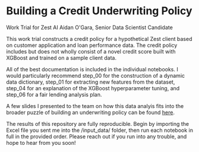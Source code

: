 # Building a Credit Underwriting Policy
Work Trial for Zest AI 
Aidan O'Gara, Senior Data Scientist Candidate

This work trial constructs a credit policy for a hypothetical Zest client based on customer application and loan performance data. The credit policy includes but does not wholly consist of a novel credit score built with XGBoost and trained on a sample client data. 

All of the best documentation is included in the individual notebooks. I would particularly recommend step_00 for the construction of a dynamic data dictionary, step_01 for extracting new features from the dataset, step_04 for an explanation of the XGBoost hyperparameter tuning, and step_06 for a fair lending analysis plan. 

A few slides I presented to the team on how this data analyis fits into the broader puzzle of building an underwriting policy can be found [here](https://docs.google.com/presentation/d/1SR3axw8LLGhZUoMuZORY9zgajtAAqdMoYNoddBxtBGc/edit?usp=sharing). 

The results of this repository are fully reproducible. Begin by importing the Excel file you sent me into the /input_data/ folder, then run each notebook in full in the provided order. Please reach out if you run into any trouble, and hope to hear from you soon!